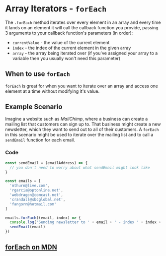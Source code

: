 # Array Iterators - `forEach`

The `.forEach` method iterates over every element in an array and every time it lands on an element it will call the callback function you provide, passing 3 arguments to your callback function's parameters (in order):

* `currentValue` - the value of the current element
* `index` - the index of the current element in the given array
* `array` - the array being iterated over (if you've assigned your array to a variable then you usually won't need this parameter)

## When to use `forEach`

`forEach` is great for when you want to iterate over an array and access one element at a time without modifying it's value.

## Example Scenario

Imagine a website such as _MailChimp_, where a business can create a mailing list that customers can sign up to. That business might create a new newsletter, which they want to send out to all of their customers. A `forEach` in this scenario might be used to iterate over the mailing list and to call a `sendEmail` function for each email.

### Code

```js
const sendEmail = (emailAddress) => {
  // you don't need to worry about what sendEmail might look like
}

const emails = [
  'mthurn@live.com', 
  'rgarcia@optonline.net', 
  'webdragon@comcast.net',
  'crandall@sbcglobal.net',
  'fangorn@hotmail.com'
]

emails.forEach((email, index) => {
  console.log('Sending newsletter to ' + email + ' - index ' + index + ' in the list of emails')
  sendEmail(email)
})
```

## [forEach on MDN](https://developer.mozilla.org/en-US/docs/Web/JavaScript/Reference/Global_Objects/Array/forEach)
